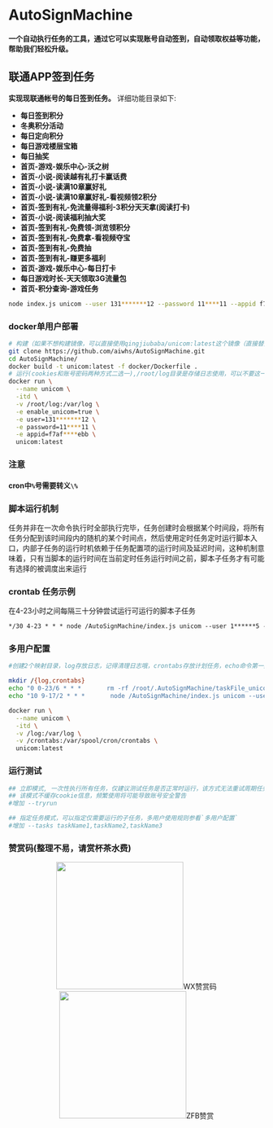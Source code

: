 # AutoSignMachine

**一个自动执行任务的工具，通过它可以实现账号自动签到，自动领取权益等功能，帮助我们轻松升级。**


## 联通APP签到任务
**实现现联通帐号的每日签到任务。**
详细功能目录如下:

* **每日签到积分**
* **冬奥积分活动**
* **每日定向积分**
* **每日游戏楼层宝箱**
* **每日抽奖**
* **首页-游戏-娱乐中心-沃之树**
* **首页-小说-阅读越有礼打卡赢话费**
* **首页-小说-读满10章赢好礼**
* **首页-小说-读满10章赢好礼-看视频领2积分**
* **首页-签到有礼-免流量得福利-3积分天天拿(阅读打卡)**
* **首页-小说-阅读福利抽大奖**
* **首页-签到有礼-免费领-浏览领积分**
* **首页-签到有礼-免费拿-看视频夺宝**
* **首页-签到有礼-免费抽**
* **首页-签到有礼-赚更多福利**
* **首页-游戏-娱乐中心-每日打卡**
* **每日游戏时长-天天领取3G流量包**
* **首页-积分查询-游戏任务**

```sh
node index.js unicom --user 131*******12 --password 11****11 --appid f7af****ebb
```

### docker单用户部署
```sh
# 构建（如果不想构建镜像，可以直接使用qingjiubaba/unicom:latest这个镜像（直接替换docker命令的最下面一行即可），会根据情况，选择更新）
git clone https://github.com/aiwhs/AutoSignMachine.git
cd AutoSignMachine/
docker build -t unicom:latest -f docker/Dockerfile .
# 运行(cookies和账号密码两种方式二选一),/root/log目录是存储日志使用，可以不要这一行参数
docker run \
  --name unicom \
  -itd \
  -v /root/log:/var/log \
  -e enable_unicom=true \
  -e user=131*******12 \
  -e password=11****11 \
  -e appid=f7af****ebb \
  unicom:latest
```

### 注意
#### cron中`%`号需要转义`\%`

### 脚本运行机制
任务并非在一次命令执行时全部执行完毕，任务创建时会根据某个时间段，将所有任务分配到该时间段内的随机的某个时间点，然后使用定时任务定时运行脚本入口，内部子任务的运行时机依赖于任务配置项的运行时间及延迟时间，这种机制意味着，只有当脚本的运行时间在当前定时任务运行时间之前，脚本子任务才有可能有选择的被调度出来运行

### crontab 任务示例
在4-23小时之间每隔三十分钟尝试运行可运行的脚本子任务
```txt
*/30 4-23 * * * node /AutoSignMachine/index.js unicom --user 1******5 --password 7****** --appid 1************9
```

### 多用户配置

```sh
#创建2个映射目录，log存放日志，记得清理日志哦，crontabs存放计划任务，echo命令第一条只执行一个，第二条有多少个用户，就配置多少条，时间可以自定义

mkdir /{log,crontabs}
echo "0 0-23/6 * * *       rm -rf /root/.AutoSignMachine/taskFile_unicom_*" >>/crontabs/root
echo "10 9-17/2 * * *       node /AutoSignMachine/index.js unicom --user 1******5 --password 7****** --appid 1************9 >/var/log/1******5log.\$(date +%F-%T)" >>/crontabs/root

docker run \
  --name unicom \
  -itd \
  -v /log:/var/log \
  -v /crontabs:/var/spool/cron/crontabs \
  unicom:latest
```

### 运行测试
```sh
## 立即模式, 一次性执行所有任务，仅建议测试任务是否正常时运行，该方式无法重试周期任务
## 该模式不缓存cookie信息，频繁使用将可能导致账号安全警告
#增加 --tryrun

## 指定任务模式，可以指定仅需要运行的子任务，多用户使用规则参看`多用户配置`
#增加 --tasks taskName1,taskName2,taskName3
```

### 赞赏码(整理不易，请赏杯茶水费)
<div align=center><img width="250" height="250" src="https://itwhs.github.io/img/reward/wechat.png"/>WX赞赏码</div>
<div align=center><img width="250" height="250" src="https://itwhs.github.io/img/reward/alipay.jpg"/>ZFB赞赏</div>
